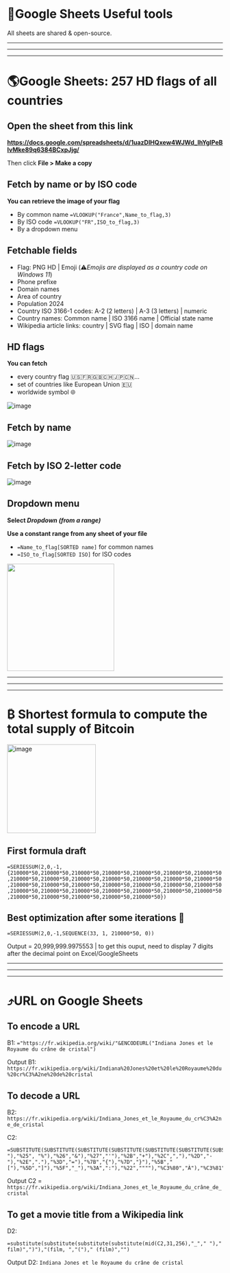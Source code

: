 # 🧰Google Sheets Useful tools

All sheets are shared & open-source.

---
---
---

# 🌎Google Sheets: 257 HD flags of all countries 

## Open the sheet from this link

**https://docs.google.com/spreadsheets/d/1uazDIHQxew4WJWd_lhYgIPeBIvMke89q6384BCxpJjg/**

Then click **File > Make a copy**

## Fetch by name or by ISO code

**You can retrieve the image of your flag**
- By common name `=VLOOKUP("France",Name_to_flag,3)`
- By ISO code `=VLOOKUP("FR",ISO_to_flag,3)`
- By a dropdown menu 

## Fetchable fields

- Flag: PNG HD | Emoji (⚠️*Emojis are displayed as a country code on Windows 11*)
- Phone prefixe
- Domain names
- Area of country
- Population 2024
- Country ISO 3166-1 codes: A-2 (2 letters) | A-3 (3 letters) | numeric
- Country names: Common name | ISO 3166 name | Official state name
- Wikipedia article links: country | SVG flag | ISO | domain name

## HD flags

**You can fetch**
- every country flag 🇺🇸🇫🇷🇬🇧🇨🇭🇯🇵🇨🇳...
- set of countries like European Union 🇪🇺
- worldwide symbol 🌐

![image](https://github.com/user-attachments/assets/2822c3ff-d642-4348-bf0f-42592a5ae833)

## Fetch by name

![image](https://github.com/user-attachments/assets/5bb14fa7-ba1a-48b2-9e9b-e7403a56ecb3)

## Fetch by ISO 2-letter code

![image](https://github.com/user-attachments/assets/150247ab-b792-4174-9d37-235054139a26)

## Dropdown menu

**Select *Dropdown (from a range)***

**Use a constant range from any sheet of your file**
- `=Name_to_flag[SORTED name]` for common names
- `=ISO_to_flag[SORTED ISO]` for ISO codes

<img src="https://github.com/user-attachments/assets/989e0c71-b1c2-49e1-9f4d-b276be11a0e0" width="250">

---
---
---

# ₿ Shortest formula to compute the total supply of Bitcoin

<img width="207" alt="image" src="https://github.com/VincentBounce/Excel-Google-Sheet-formulas/assets/64386272/006322f4-8bb5-4204-8e03-fca0ada8a4df">

## First formula draft

`=SERIESSUM(2,0,-1,{210000*50,210000*50,210000*50,210000*50,210000*50,210000*50,210000*50,210000*50,210000*50,210000*50,210000*50,210000*50,210000*50,210000*50,210000*50,210000*50,210000*50,210000*50,210000*50,210000*50,210000*50,210000*50,210000*50,210000*50,210000*50,210000*50,210000*50,210000*50,210000*50,210000*50,210000*50,210000*50,210000*50})`

## Best optimization after some iterations 💚
```
=SERIESSUM(2,0,-1,SEQUENCE(33, 1, 210000*50, 0))
```
Output = 20,999,999.9975553 | to get this ouput, need to display 7 digits after the decimal point on Excel/GoogleSheets

---
---
---

# ⤴️URL on Google Sheets

## To encode a URL

B1: `="https://fr.wikipedia.org/wiki/"&ENCODEURL("Indiana Jones et le Royaume du crâne de cristal")`

Output B1: `https://fr.wikipedia.org/wiki/Indiana%20Jones%20et%20le%20Royaume%20du%20cr%C3%A2ne%20de%20cristal`

## To decode a URL

B2: `https://fr.wikipedia.org/wiki/Indiana_Jones_et_le_Royaume_du_cr%C3%A2ne_de_cristal`

C2:
```
=SUBSTITUTE(SUBSTITUTE(SUBSTITUTE(SUBSTITUTE(SUBSTITUTE(SUBSTITUTE(SUBSTITUTE(SUBSTITUTE(SUBSTITUTE(SUBSTITUTE(SUBSTITUTE(SUBSTITUTE(SUBSTITUTE(SUBSTITUTE(SUBSTITUTE(SUBSTITUTE(SUBSTITUTE(SUBSTITUTE(SUBSTITUTE(SUBSTITUTE(SUBSTITUTE(SUBSTITUTE(SUBSTITUTE(SUBSTITUTE(SUBSTITUTE(SUBSTITUTE(SUBSTITUTE(SUBSTITUTE(SUBSTITUTE(SUBSTITUTE(SUBSTITUTE(SUBSTITUTE(SUBSTITUTE(SUBSTITUTE(SUBSTITUTE(SUBSTITUTE(SUBSTITUTE(SUBSTITUTE(SUBSTITUTE(SUBSTITUTE(SUBSTITUTE(SUBSTITUTE(SUBSTITUTE(SUBSTITUTE(SUBSTITUTE(SUBSTITUTE(SUBSTITUTE(SUBSTITUTE(SUBSTITUTE(SUBSTITUTE(SUBSTITUTE(SUBSTITUTE(SUBSTITUTE(SUBSTITUTE(SUBSTITUTE(SUBSTITUTE(SUBSTITUTE(SUBSTITUTE(SUBSTITUTE(SUBSTITUTE(SUBSTITUTE(SUBSTITUTE(SUBSTITUTE(SUBSTITUTE(SUBSTITUTE(SUBSTITUTE(SUBSTITUTE(SUBSTITUTE(SUBSTITUTE(SUBSTITUTE(SUBSTITUTE(B2,"%3F","?"),"%20"," "),"%25", "%"),"%26","&"),"%27","'"),"%2B","+"),"%2C",","),"%2D","-"),"%2E","."),"%3D","="),"%7B","{"),"%7D","}"),"%5B","["),"%5D","]"),"%5F","_"),"%3A",":"),"%22",""""),"%C3%80","À"),"%C3%81","Á"),"%C3%82","Â"),"%C3%83","Ã"),"%C3%84","Ä"),"%C3%85","Å"),"%C3%86","Æ"),"%C3%87","Ç"),"%C3%88","È"),"%C3%89","É"),"%C3%8A","Ê"),"%C3%8B","Ë"),"%C3%8C","Ì"),"%C3%8D","Í"),"%C3%8E","Î"),"%C3%8F","Ï"),"%C3%91","Ñ"),"%C3%92","Ò"),"%C3%93","Ó"),"%C3%94","Ô"),"%C3%95","Õ"),"%C3%96","Ö"),"%C3%99","Ù"),"%C3%9A","Ú"),"%C3%9B","Û"),"%C3%9C","Ü"),"%C3%A0","à"),"%C3%A1","á"),"%C3%A2","â"),"%C3%A3","ã"),"%C3%A4","ä"),"%C3%A5","å"),"%C3%A6","æ"),"%C3%A7","ç"),"%C3%A8","è"),"%C3%A9","é"),"%C3%AA","ê"),"%C3%AB","ë"),"%C3%AC","ì"),"%C3%AD","í"),"%C3%AE","î"),"%C3%AF","ï"),"%C3%B1","ñ"),"%C3%B2","ò"),"%C3%B3","ó"),"%C3%B4","ô"),"%C3%B5","õ"),"%C3%B6","ö"),"%C3%B9","ù"),"%C3%BA","ú"),"%C3%BB","û"),"%C3%BC","ü"),"%C5%93","œ"),"%E2%80%93","–")
```

Output C2 = `https://fr.wikipedia.org/wiki/Indiana_Jones_et_le_Royaume_du_crâne_de_cristal`

## To get a movie title from a Wikipedia link

D2:
```
=substitute(substitute(substitute(substitute(mid(C2,31,256),"_"," ")," film)",")"),"(film, ","(")," (film)","")
```

Output D2: `Indiana Jones et le Royaume du crâne de cristal`
